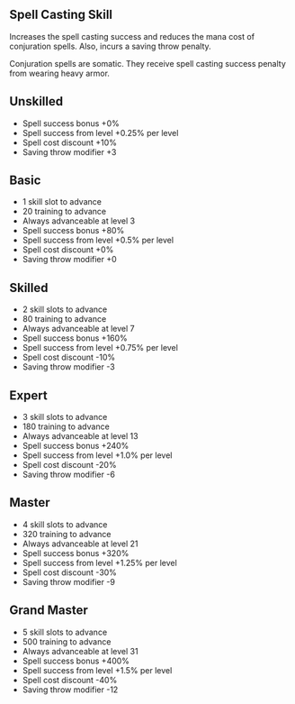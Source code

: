 ## Spell Casting Skill

Increases the spell casting success and reduces the mana cost of conjuration spells. Also, incurs a saving throw penalty.

Conjuration spells are somatic. They receive spell casting success penalty from wearing heavy armor.

## Unskilled

* Spell success bonus +0%
* Spell success from level +0.25% per level
* Spell cost discount +10%
* Saving throw modifier +3

## Basic

* 1 skill slot to advance
* 20 training to advance
* Always advanceable at level 3
* Spell success bonus +80%
* Spell success from level +0.5% per level
* Spell cost discount +0%
* Saving throw modifier +0

## Skilled

* 2 skill slots to advance
* 80 training to advance
* Always advanceable at level 7
* Spell success bonus +160%
* Spell success from level +0.75% per level
* Spell cost discount -10%
* Saving throw modifier -3

## Expert

* 3 skill slots to advance
* 180 training to advance
* Always advanceable at level 13
* Spell success bonus +240%
* Spell success from level +1.0% per level
* Spell cost discount -20%
* Saving throw modifier -6

## Master

* 4 skill slots to advance
* 320 training to advance
* Always advanceable at level 21
* Spell success bonus +320%
* Spell success from level +1.25% per level
* Spell cost discount -30%
* Saving throw modifier -9

## Grand Master

* 5 skill slots to advance
* 500 training to advance
* Always advanceable at level 31
* Spell success bonus +400%
* Spell success from level +1.5% per level
* Spell cost discount -40%
* Saving throw modifier -12
